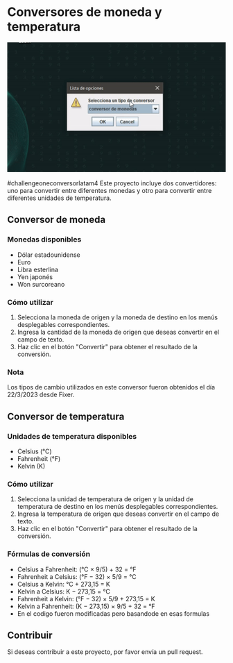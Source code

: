# Conversores de moneda y temperatura

![conversor](gifReadme/conversor.gif)

#challengeoneconversorlatam4
Este proyecto incluye dos convertidores: uno para convertir entre diferentes monedas y otro para convertir entre diferentes unidades de temperatura.

## Conversor de moneda

### Monedas disponibles

- Dólar estadounidense
- Euro
- Libra esterlina
- Yen japonés
- Won surcoreano

### Cómo utilizar

1. Selecciona la moneda de origen y la moneda de destino en los menús desplegables correspondientes.
2. Ingresa la cantidad de la moneda de origen que deseas convertir en el campo de texto.
3. Haz clic en el botón "Convertir" para obtener el resultado de la conversión.

### Nota

Los tipos de cambio utilizados en este conversor fueron obtenidos el día 22/3/2023 desde Fixer.

## Conversor de temperatura

### Unidades de temperatura disponibles

- Celsius (°C)
- Fahrenheit (°F)
- Kelvin (K)

### Cómo utilizar

1. Selecciona la unidad de temperatura de origen y la unidad de temperatura de destino en los menús desplegables correspondientes.
2. Ingresa la temperatura de origen que deseas convertir en el campo de texto.
3. Haz clic en el botón "Convertir" para obtener el resultado de la conversión.

### Fórmulas de conversión

- Celsius a Fahrenheit: (°C × 9/5) + 32 = °F
- Fahrenheit a Celsius: (°F − 32) × 5/9 = °C
- Celsius a Kelvin: °C + 273,15 = K
- Kelvin a Celsius: K − 273,15 = °C
- Fahrenheit a Kelvin: (°F − 32) × 5/9 + 273,15 = K
- Kelvin a Fahrenheit: (K − 273,15) × 9/5 + 32 = °F
- En el codigo fueron modificadas pero basandode en esas formulas

## Contribuir

Si deseas contribuir a este proyecto, por favor envía un pull request.

